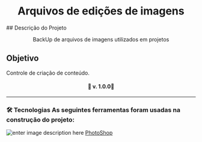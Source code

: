 <h1 align="center">Arquivos de edições de imagens</h1>
## Descrição do Projeto <p align="center">BackUp de arquivos de imagens utilizados em projetos</p>

<h2>Objetivo</h2>
<p>Controle de criação de conteúdo.</p>

<h4 align="center"> 🚧 v. 1.0.0🚀 </h4>
<hr>

### 🛠 Tecnologias As seguintes ferramentas foram usadas na construção do projeto: 
![enter image description here](https://icons.iconarchive.com/icons/designbolts/retro-3d-adobe/24/Adobe-Photoshop-CC-icon.png)
[PhotoShop](https://www.javascript.com/)
